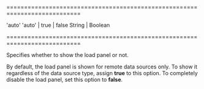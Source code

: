 ===========================================================================
<!--default-->'auto'<!--/default-->
<!--acceptValues-->'auto' | true | false<!--/acceptValues-->
<!--type-->String | Boolean<!--/type-->
===========================================================================

<!--shortDescription-->
Specifies whether to show the load panel or not.
<!--/shortDescription-->

<!--fullDescription-->
By default, the load panel is shown for remote data sources only. To show it regardless of the data source type, assign **true** to this option. To completely disable the load panel, set this option to **false**.
<!--/fullDescription-->